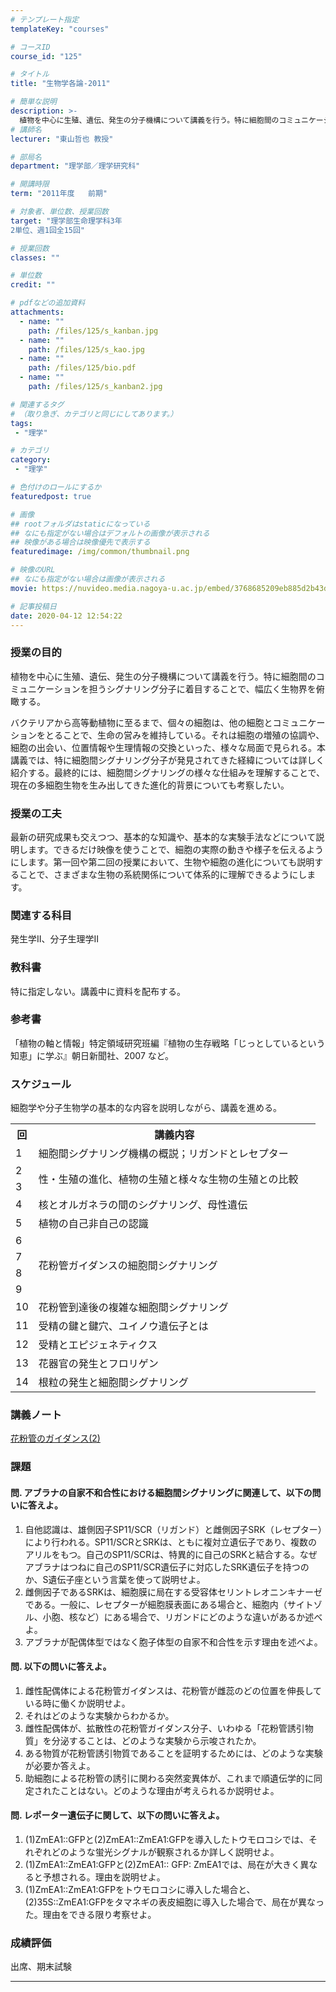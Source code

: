 ```yaml
---
# テンプレート指定
templateKey: "courses"

# コースID
course_id: "125"

# タイトル
title: "生物学各論-2011"

# 簡単な説明
description: >-
  植物を中心に生殖、遺伝、発生の分子機構について講義を行う。特に細胞間のコミュニケーションを担うシグナリング分子に着目することで、幅広く生物界を俯瞰する。バクテリアから高等動植物に至るまで、個々の細胞は、他の細胞とコミュニケーションをとることで、生命の営みを維持している。それは細胞の増殖の協調や、細胞の出会い、位置情報や生理情報の交換といった、様々な局面で見られる。本講義では、特に細胞間シグナリ ....
# 講師名
lecturer: "東山哲也 教授"

# 部局名
department: "理学部／理学研究科"

# 開講時限
term: "2011年度	前期"

# 対象者、単位数、授業回数
target: "理学部生命理学科3年
2単位、週1回全15回"

# 授業回数
classes: ""

# 単位数
credit: ""

# pdfなどの追加資料
attachments:
  - name: "" 
    path: /files/125/s_kanban.jpg
  - name: "" 
    path: /files/125/s_kao.jpg
  - name: "" 
    path: /files/125/bio.pdf
  - name: "" 
    path: /files/125/s_kanban2.jpg

# 関連するタグ
# （取り急ぎ、カテゴリと同じにしてあります。）
tags:
 - "理学"

# カテゴリ
category:
 - "理学"

# 色付けのロールにするか
featuredpost: true

# 画像
## rootフォルダはstaticになっている
## なにも指定がない場合はデフォルトの画像が表示される
## 映像がある場合は映像優先で表示する
featuredimage: /img/common/thumbnail.png

# 映像のURL
## なにも指定がない場合は画像が表示される
movie: https://nuvideo.media.nagoya-u.ac.jp/embed/3768685209eb885d2b43d9d8ba6f41072a8b8e7a

# 記事投稿日
date: 2020-04-12 12:54:22
---
```


### 授業の目的

植物を中心に生殖、遺伝、発生の分子機構について講義を行う。特に細胞間のコミュニケーションを担うシグナリング分子に着目することで、幅広く生物界を俯瞰する。

バクテリアから高等動植物に至るまで、個々の細胞は、他の細胞とコミュニケーションをとることで、生命の営みを維持している。それは細胞の増殖の協調や、細胞の出会い、位置情報や生理情報の交換といった、様々な局面で見られる。本講義では、特に細胞間シグナリング分子が発見されてきた経緯については詳しく紹介する。最終的には、細胞間シグナリングの様々な仕組みを理解することで、現在の多細胞生物を生み出してきた進化的背景についても考察したい。


### 授業の工夫

最新の研究成果も交えつつ、基本的な知識や、基本的な実験手法などについて説明します。できるだけ映像を使うことで、細胞の実際の動きや様子を伝えるようにします。第一回や第二回の授業において、生物や細胞の進化についても説明することで、さまざまな生物の系統関係について体系的に理解できるようにします。





### 関連する科目

発生学II、分子生理学II

### 教科書

特に指定しない。講義中に資料を配布する。

### 参考書

「植物の軸と情報」特定領域研究班編『植物の生存戦略「じっとしているという知恵」に学ぶ』朝日新聞社、2007 など。


<h3>スケジュール</h3>

<p>
細胞学や分子生物学の基本的な内容を説明しながら、講義を進める。
</p>

<table class="basic" width="455">
<tr>
<th width="20" class="center">回</th>
<th width="435" class="center">講義内容</th>
</tr>

<tr>
<td width="20" class="center">1</td>
<td width="435">細胞間シグナリング機構の概説；リガンドとレセプター</td>
</tr>
<tr>
<td width="20" class="center">2</td>
<td width="435" rowspan=2>性・生殖の進化、植物の生殖と様々な生物の生殖との比較</td>
</tr>
<tr>
<td width="20" class="center">3</td>
</tr>
<tr>
<td width="20" class="center">4</td>
<td width="435">核とオルガネラの間のシグナリング、母性遺伝</td>
</tr>
<tr>
<td width="20" class="center">5</td>
<td width="435">植物の自己非自己の認識</td>
</tr>
<tr>
<td width="20" class="center">6</td>
<td width="435" rowspan=4>花粉管ガイダンスの細胞間シグナリング</td>
</tr>
<tr>
<td width="20" class="center">7</td>

</tr>
<tr>
<td width="20" class="center">8</td>

</tr>
<tr>
<td width="20" class="center">9</td>
</tr>
<tr>
<td width="20" class="center">10</td>
<td width="435">花粉管到達後の複雑な細胞間シグナリング</td>
</tr>
<tr>
<td width="20" class="center">11</td>
<td width="435">受精の鍵と鍵穴、ユイノウ遺伝子とは</td>
</tr>
<tr>
<td width="20" class="center">12</td>
<td width="435">受精とエピジェネティクス</td>
</tr>
<tr>
<td width="20" class="center">13</td>
<td width="435">花器官の発生とフロリゲン</td>
</tr>
<tr>
<td width="20" class="center">14</td>
<td width="435">根粒の発生と細胞間シグナリング</td>
</tr>
</table>



### 講義ノート

[花粉管のガイダンス(2)](https://ocw.nagoya-u.jp/files/125/bio.pdf) 




<h3>課題</h3>

<h4>問. アブラナの自家不和合性における細胞間シグナリングに関連して、以下の問いに答えよ。</h4>
<ol>
<li>自他認識は、雄側因子SP11/SCR（リガンド）と雌側因子SRK（レセプター）により行われる。SP11/SCRとSRKは、ともに複対立遺伝子であり、複数のアリルをもつ。自己のSP11/SCRは、特異的に自己のSRKと結合する。なぜアブラナはつねに自己のSP11/SCR遺伝子に対応したSRK遺伝子を持つのか、S遺伝子座という言葉を使って説明せよ。</li>
<li>雌側因子であるSRKは、細胞膜に局在する受容体セリントレオニンキナーゼである。一般に、レセプターが細胞膜表面にある場合と、細胞内（サイトゾル、小胞、核など）にある場合で、リガンドにどのような違いがあるか述べよ。</li>
<li>アブラナが配偶体型ではなく胞子体型の自家不和合性を示す理由を述べよ。</li>
</ol>

<h4>問. 以下の問いに答えよ。</h4>
<ol>
<li>雌性配偶体による花粉管ガイダンスは、花粉管が雌蕊のどの位置を伸長している時に働くか説明せよ。</li>
<li>それはどのような実験からわかるか。</li>
<li>雌性配偶体が、拡散性の花粉管ガイダンス分子、いわゆる「花粉管誘引物質」を分泌することは、どのような実験から示唆されたか。</li>
<li>ある物質が花粉管誘引物質であることを証明するためには、どのような実験が必要か答えよ。</li>
<li>助細胞による花粉管の誘引に関わる突然変異体が、これまで順遺伝学的に同定されたことはない。どのような理由が考えられるか説明せよ。</li>
</ol>

<h4>問. レポーター遺伝子に関して、以下の問いに答えよ。</h4>
<ol>
<li>(1)ZmEA1::GFPと(2)ZmEA1::ZmEA1:GFPを導入したトウモロコシでは、それぞれどのような蛍光シグナルが観察されるか詳しく説明せよ。</li>
<li>(1)ZmEA1::ZmEA1:GFPと(2)ZmEA1:: GFP: ZmEA1では、局在が大きく異なると予想される。理由を説明せよ。</li>
<li>(1)ZmEA1::ZmEA1:GFPをトウモロコシに導入した場合と、(2)35S::ZmEA1:GFPをタマネギの表皮細胞に導入した場合で、局在が異なった。理由をできる限り考察せよ。</li>
</ol>


### 成績評価

出席、期末試験



-----
